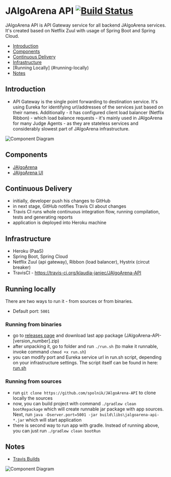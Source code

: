 # JAlgoArena API [![Build Status](https://travis-ci.org/klaudia-janiec/JAlgoArena-API.svg?branch=master)](https://travis-ci.org/klaudia-janiec/JAlgoArena-API)

JAlgoArena API is API Gateway service for all backend JAlgoArena services. It's created based on Netflix Zuul with usage of Spring Boot and Spring Cloud.

- [Introduction](#introduction)
- [Components](#components)
- [Continuous Delivery](#continuous-delivery)
- [Infrastructure](#infrastructure)
- [Running Locally] (#running-locally)
- [Notes](#notes)

## Introduction

- API Gateway is the single point forwarding to destination service. It's using Eureka for identifying url/addresses of the services just based on their names. Additionally - it has configured client load balancer (Netflix Ribbon) - which load balance requests - it's mainly used in JAlgoArena for many Judge Agents - as they are stateless services and considerably slowest part of JAlgoArena infrastructure.

![Component Diagram](https://github.com/spolnik/JAlgoArena/raw/master/design/component_diagram.png)

## Components

- [JAlgoArena](https://github.com/klaudia-janiec/JAlgoArena)
- [JAlgoArena UI](https://github.com/klaudia-janiec/JAlgoArena-UI)

## Continuous Delivery

- initially, developer push his changes to GitHub
- in next stage, GitHub notifies Travis CI about changes
- Travis CI runs whole continuous integration flow, running compilation, tests and generating reports
- application is deployed into Heroku machine

## Infrastructure

- Heroku (PaaS)
- Spring Boot, Spring Cloud
- Netflix Zuul (api gateway), Ribbon (load balancer), Hystrix (circut breaker)
- TravisCI - https://travis-ci.org/klaudia-janiec/JAlgoArena-API

## Running locally

There are two ways to run it - from sources or from binaries.
- Default port: `5001`

### Running from binaries
- go to [releases page](https://github.com/spolnik/JAlgoArena-API/releases) and download last app package (JAlgoArena-API-[version_number].zip)
- after unpacking it, go to folder and run `./run.sh` (to make it runnable, invoke command `chmod +x run.sh`)
- you can modify port and Eureka service url in run.sh script, depending on your infrastructure settings. The script itself can be found in here: [run.sh](run.sh)

### Running from sources
- run `git clone https://github.com/spolnik/JAlgoArena-API` to clone locally the sources
- now, you can build project with command `./gradlew clean bootRepackage` which will create runnable jar package with app sources. Next, run `java -Dserver.port=5001 -jar build\libs\jalgoarena-api-*.jar` which will start application
- there is second way to run app with gradle. Instead of running above, you can just run `./gradlew clean bootRun`

## Notes
- [Travis Builds](https://travis-ci.org/klaudia-janiec)

![Component Diagram](https://github.com/spolnik/JAlgoArena/raw/master/design/JAlgoArena_Logo.png)

